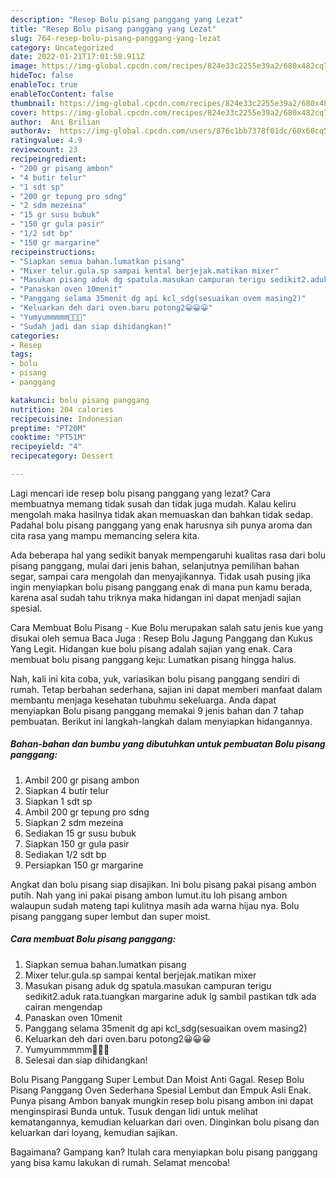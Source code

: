 ```yaml
---
description: "Resep Bolu pisang panggang yang Lezat"
title: "Resep Bolu pisang panggang yang Lezat"
slug: 764-resep-bolu-pisang-panggang-yang-lezat
category: Uncategorized
date: 2022-01-21T17:01:58.911Z
image: https://img-global.cpcdn.com/recipes/824e33c2255e39a2/680x482cq70/bolu-pisang-panggang-foto-resep-utama.jpg
hideToc: false
enableToc: true
enableTocContent: false
thumbnail: https://img-global.cpcdn.com/recipes/824e33c2255e39a2/680x482cq70/bolu-pisang-panggang-foto-resep-utama.jpg
cover: https://img-global.cpcdn.com/recipes/824e33c2255e39a2/680x482cq70/bolu-pisang-panggang-foto-resep-utama.jpg
author:  Ani Brilian
authorAv:  https://img-global.cpcdn.com/users/876c1bb7378f01dc/60x60cq50/avatar.jpg
ratingvalue: 4.9
reviewcount: 23
recipeingredient:
- "200 gr pisang ambon"
- "4 butir telur"
- "1 sdt sp"
- "200 gr tepung pro sdng"
- "2 sdm mezeina"
- "15 gr susu bubuk"
- "150 gr gula pasir"
- "1/2 sdt bp"
- "150 gr margarine"
recipeinstructions:
- "Siapkan semua bahan.lumatkan pisang"
- "Mixer telur.gula.sp sampai kental berjejak.matikan mixer"
- "Masukan pisang aduk dg spatula.masukan campuran terigu sedikit2.aduk rata.tuangkan margarine aduk lg sambil pastikan tdk ada cairan mengendap"
- "Panaskan oven 10menit"
- "Panggang selama 35menit dg api kcl_sdg(sesuaikan ovem masing2)"
- "Keluarkan deh dari oven.baru potong2😀😀😀"
- "Yumyummmmm🤤🤤🤤"
- "Sudah jadi dan siap dihidangkan!"
categories:
- Resep
tags:
- bolu
- pisang
- panggang

katakunci: bolu pisang panggang 
nutrition: 204 calories
recipecuisine: Indonesian
preptime: "PT20M"
cooktime: "PT51M"
recipeyield: "4"
recipecategory: Dessert

---
```



Lagi mencari ide resep bolu pisang panggang yang lezat? Cara membuatnya memang tidak susah dan tidak juga mudah. Kalau keliru mengolah maka hasilnya tidak akan memuaskan dan bahkan tidak sedap. Padahal bolu pisang panggang yang enak harusnya sih punya aroma dan cita rasa yang mampu memancing selera kita.


Ada beberapa hal yang sedikit banyak mempengaruhi kualitas rasa dari bolu pisang panggang, mulai dari jenis bahan, selanjutnya pemilihan bahan segar, sampai cara mengolah dan menyajikannya. Tidak usah pusing jika ingin menyiapkan bolu pisang panggang enak di mana pun kamu berada, karena asal sudah tahu triknya maka hidangan ini dapat menjadi sajian spesial.

Cara Membuat Bolu Pisang - Kue Bolu merupakan salah satu jenis kue yang disukai oleh semua Baca Juga : Resep Bolu Jagung Panggang dan Kukus Yang Legit. Hidangan kue bolu pisang adalah sajian yang enak. Cara membuat bolu pisang panggang keju: Lumatkan pisang hingga halus.


Nah, kali ini kita coba, yuk, variasikan bolu pisang panggang sendiri di rumah. Tetap berbahan sederhana, sajian ini dapat memberi manfaat dalam membantu menjaga kesehatan tubuhmu sekeluarga. Anda dapat menyiapkan Bolu pisang panggang memakai 9 jenis bahan dan 7 tahap pembuatan. Berikut ini langkah-langkah dalam menyiapkan hidangannya.

<!--inarticleads1-->

##### Bahan-bahan dan bumbu yang dibutuhkan untuk pembuatan Bolu pisang panggang:

1. Ambil 200 gr pisang ambon
1. Siapkan 4 butir telur
1. Siapkan 1 sdt sp
1. Ambil 200 gr tepung pro sdng
1. Siapkan 2 sdm mezeina
1. Sediakan 15 gr susu bubuk
1. Siapkan 150 gr gula pasir
1. Sediakan 1/2 sdt bp
1. Persiapkan 150 gr margarine


Angkat dan bolu pisang siap disajikan. Ini bolu pisang pakai pisang ambon putih. Nah yang ini pakai pisang ambon lumut.itu loh pisang ambon walaupun sudah mateng tapi kulitnya masih ada warna hijau nya. Bolu pisang panggang super lembut dan super moist. 

<!--inarticleads2-->

##### Cara membuat Bolu pisang panggang:

1. Siapkan semua bahan.lumatkan pisang
1. Mixer telur.gula.sp sampai kental berjejak.matikan mixer
1. Masukan pisang aduk dg spatula.masukan campuran terigu sedikit2.aduk rata.tuangkan margarine aduk lg sambil pastikan tdk ada cairan mengendap
1. Panaskan oven 10menit
1. Panggang selama 35menit dg api kcl_sdg(sesuaikan ovem masing2)
1. Keluarkan deh dari oven.baru potong2😀😀😀
1. Yumyummmmm🤤🤤🤤
1. Selesai dan siap dihidangkan!

Bolu Pisang Panggang Super Lembut Dan Moist Anti Gagal. Resep Bolu Pisang Panggang Oven Sederhana Spesial Lembut dan Empuk Asli Enak. Punya pisang Ambon banyak mungkin resep bolu pisang ambon ini dapat menginspirasi Bunda untuk. Tusuk dengan lidi untuk melihat kematangannya, kemudian keluarkan dari oven. Dinginkan bolu pisang dan keluarkan dari loyang, kemudian sajikan. 

Bagaimana? Gampang kan? Itulah cara menyiapkan bolu pisang panggang yang bisa kamu lakukan di rumah. Selamat mencoba!
